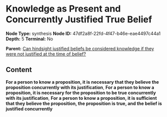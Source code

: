 # Knowledge as Present and Concurrently Justified True Belief

**Node Type:** synthesis
**Node ID:** 47df2a8f-22fd-4f47-b46e-eae4497c44a1
**Depth:** 5
**Terminal:** No

**Parent:** [Can hindsight justified beliefs be considered knowledge if they were not justified at the time of belief?](can-hindsight-justified-beliefs-be-considered-knowledge-if-they-were-not-justified-at-the-time-of-belief-antithesis-bf260507-7d48-4d35-a2d7-fe5c56058223.md)

## Content

**For a person to know a proposition, it is necessary that they believe the proposition concurrently with its justification**, **For a person to know a proposition, it is necessary for the proposition to be true concurrently with its justification**, **For a person to know a proposition, it is sufficient that they believe the proposition, the proposition is true, and the belief is justified concurrently**
